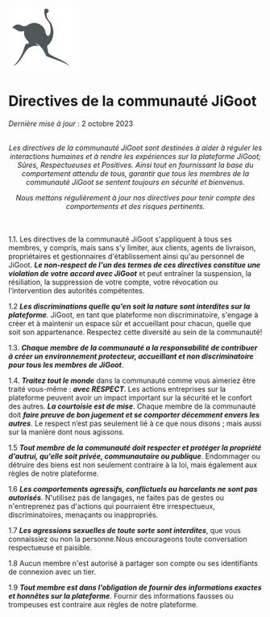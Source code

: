 <img src="https://github.com/Dlvnkenye/terms/blob/main/logo520.png" width="128" height="128">

# Directives de la communauté JiGoot
*Dernière mise à jour* : 2 octobre 2023
</br>
</br>
*<p align="center">Les directives de la communauté JiGoot sont destinées à aider à réguler les interactions humaines et à rendre les expériences sur la plateforme JiGoot; Sûres, Respectueuses et Positives. Ainsi tout en fournissant la base du comportement attendu de tous, garantir que tous les membres de la communauté JiGoot se sentent toujours en sécurité et bienvenus. </p>*
*<p align="center">Nous mettons régulièrement à jour nos directives pour tenir compte des comportements et des risques pertinents.</p>*
</br>
</br>
1.1. Les directives de la communauté JiGoot s'appliquent à tous ses membres, y compris, mais sans s'y limiter, aux clients, agents de livraison, propriétaires et gestionnaires d'établissement ainsi qu'au personnel de JiGoot. ***Le non-respect de l'un des termes de ces directives constitue une violation de votre accord avec JiGoot*** et peut entraîner la suspension, la résiliation, la suppression de votre compte, votre révocation ou l'intervention des autorités compétentes.

1.2 ***Les discriminations quelle qu'en soit la nature sont interdites sur la plateforme***. JiGoot, en tant que plateforme non discriminatoire, s'engage à créer et à maintenir un espace sûr et accueillant pour chacun, quelle que soit son appartenance. Respectez cette diversité au sein de la communauté!

1.3. ***Chaque membre de la communauté a la responsabilité de contribuer à créer un environnement protecteur, accueillant et non discriminatoire pour tous les membres de JiGoot***.

1.4. ***Traitez tout le monde*** dans la communauté comme vous aimeriez être traité vous-même : ***avec RESPECT***. Les actions entreprises sur la plateforme peuvent avoir un impact important sur la sécurité et le confort des autres. ***La courtoisie est de mise***. Chaque membre de la communauté doit ***faire preuve de bon jugement et se comporter décemment envers les autres***. Le respect n’est pas seulement lié à ce que nous disons ; mais aussi sur la manière dont nous agissons.

1.5 ***Tout membre de la communauté doit respecter et protéger la propriété d'autrui, qu'elle soit privée, communautaire ou publique***. Endommager ou détruire des biens est non seulement contraire à la loi, mais également aux règles de notre plateforme.

1.6 ***Les comportements agressifs, conflictuels ou harcelants ne sont pas autorisés***. N'utilisez pas de langages, ne faites pas de gestes ou n'entreprenez pas d'actions qui pourraient être irrespectueux, discriminatoires, menaçants ou
inappropriés.

1.7 ***Les agressions sexuelles de toute sorte sont interdites***, que vous connaissiez ou non la personne.Nous encourageons toute conversation respectueuse et paisible.

1.8 Aucun membre n'est autorisé à partager son compte ou ses identifiants de connexion avec un tier.

1.9 ***Tout membre est dans l'obligation de fournir des informations exactes et honnêtes sur la plateforme***. Fournir des informations fausses ou trompeuses est contraire aux règles de notre plateforme.
